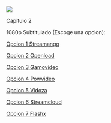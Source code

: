 <img src="https://image.tmdb.org/t/p/w300/uag5pIK7o251aoe7mynWa7P9xBd.jpg">

Capitulo 2

1080p Subtitulado (Escoge una opcion):

<a href="https://streamango.com/f/fdtlanppmsdntlrn/">Opcion 1 Streamango</a>

<a href="https://openload.co/f/S8ZQjQRoJw4/">Opcion 2 Openload</a>

<a href="http://gamovideo.com/w26ohefjyjla">Opcion 3 Gamovideo</a>

<a href="http://powvideo.net/94p1v5kl95s2">Opcion 4 Powvideo</a>

<a href="https://vidoza.net/6zowojoog2g3.html">Opcion 5 Vidoza</a>

<a href="http://streamcloud.eu/0gkmk756a0tw">Opcion 6 Streamcloud</a>

<a href="https://www.flashx.tv/wkupye5vkzy4.html">Opcion 7 Flashx</a>
